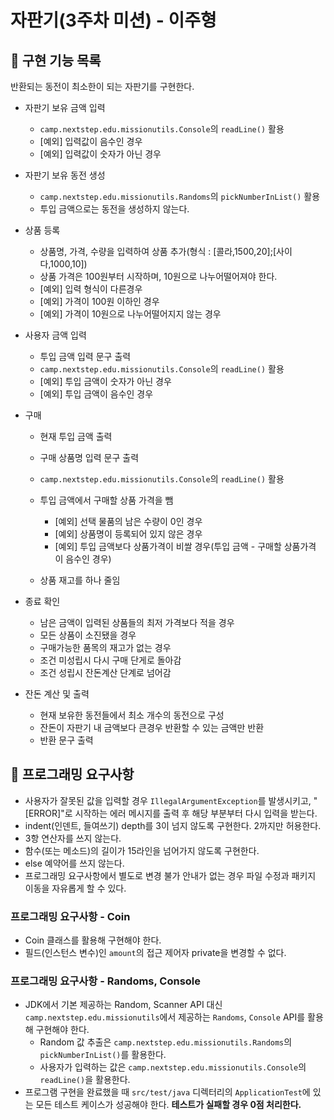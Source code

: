 # 자판기(3주차 미션) - 이주형

## 🚀 구현 기능 목록
반환되는 동전이 최소한이 되는 자판기를 구현한다.

- 자판기 보유 금액 입력
  - `camp.nextstep.edu.missionutils.Console`의 `readLine()` 활용
  - [예외] 입력값이 음수인 경우
  - [예외] 입력값이 숫자가 아닌 경우

- 자판기 보유 동전 생성
  - `camp.nextstep.edu.missionutils.Randoms`의 `pickNumberInList()` 활용
  - 투입 금액으로는 동전을 생성하지 않는다.
  
- 상품 등록
  - 상품명, 가격, 수량을 입력하여 상품 추가(형식 : [콜라,1500,20];[사이다,1000,10])
  - 상품 가격은 100원부터 시작하며, 10원으로 나누어떨어져야 한다.
  - [예외] 입력 형식이 다른경우
  - [예외] 가격이 100원 이하인 경우
  - [예외] 가격이 10원으로 나누어떨어지지 않는 경우
  
- 사용자 금액 입력
  - 투입 금액 입력 문구 출력
  - `camp.nextstep.edu.missionutils.Console`의 `readLine()` 활용
  - [예외] 투입 금액이 숫자가 아닌 경우
  - [예외] 투입 금액이 음수인 경우
  
- 구매
  - 현재 투입 금액 출력
  - 구매 상품명 입력 문구 출력
  - `camp.nextstep.edu.missionutils.Console`의 `readLine()` 활용
    
  - 투입 금액에서 구매할 상품 가격을 뺌
    - [예외] 선택 물품의 남은 수량이 0인 경우 
    - [예외] 상품명이 등록되어 있지 않은 경우
    - [예외] 투입 금액보다 상품가격이 비쌀 경우(투입 금액 - 구매할 상품가격 이 음수인 경우)
  - 상품 재고를 하나 줄임
    
- 종료 확인
  - 남은 금액이 입력된 상품들의 최저 가격보다 적을 경우
  - 모든 상품이 소진됐을 경우
  - 구매가능한 품목의 재고가 없는 경우
  - 조건 미성립시 다시 구매 단게로 돌아감
  - 조건 성립시 잔돈계산 단계로 넘어감

- 잔돈 계산 및 출력
  - 현재 보유한 동전들에서 최소 개수의 동전으로 구성
  - 잔돈이 자판기 내 금액보다 큰경우 반환할 수 있는 금액만 반환
  - 반환 문구 출력
  
## 🎱 프로그래밍 요구사항

- 사용자가 잘못된 값을 입력할 경우 `IllegalArgumentException`를 발생시키고, "[ERROR]"로 시작하는 에러 메시지를 출력 후 해당 부분부터 다시 입력을 받는다.
- indent(인덴트, 들여쓰기) depth를 3이 넘지 않도록 구현한다. 2까지만 허용한다.
- 3항 연산자를 쓰지 않는다.
- 함수(또는 메소드)의 길이가 15라인을 넘어가지 않도록 구현한다.
- else 예약어를 쓰지 않는다.
- 프로그래밍 요구사항에서 별도로 변경 불가 안내가 없는 경우 파일 수정과 패키지 이동을 자유롭게 할 수 있다.

### 프로그래밍 요구사항 - Coin

- Coin 클래스를 활용해 구현해야 한다.
- 필드(인스턴스 변수)인 `amount`의 접근 제어자 private을 변경할 수 없다.


### 프로그래밍 요구사항 - Randoms, Console

- JDK에서 기본 제공하는 Random, Scanner API 대신 `camp.nextstep.edu.missionutils`에서 제공하는 `Randoms`, `Console` API를 활용해 구현해야 한다.
   - Random 값 추출은 `camp.nextstep.edu.missionutils.Randoms`의 `pickNumberInList()`를 활용한다.
   - 사용자가 입력하는 값은 `camp.nextstep.edu.missionutils.Console`의 `readLine()`을 활용한다.
- 프로그램 구현을 완료했을 때 `src/test/java` 디렉터리의 `ApplicationTest`에 있는 모든 테스트 케이스가 성공해야 한다. **테스트가 실패할 경우 0점 처리한다.**
